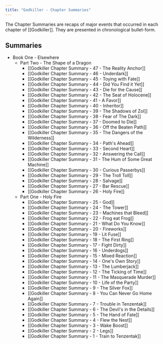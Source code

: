 ```yaml
---
title: "Godkiller - Chapter Summaries"
---
```

The Chapter Summaries are recaps of major events that occurred in each chapter of [[Godkiller]]. They are presented in chronological bullet-form.
## Summaries
- Book One - Elsewhere
	- Part Two - The Shape of a Dragon
		- [[Godkiller Chapter Summary - 47 - The Reality Anchor]]
		- [[Godkiller Chapter Summary - 46 - Underdark]]
		- [[Godkiller Chapter Summary - 45 - Toying with Fate]]
		- [[Godkiller Chapter Summary - 44 - Did You Find it Yet]]
		- [[Godkiller Chapter Summary - 43 - Die for the Cause]]
		- [[Godkiller Chapter Summary - 42 - The Seat of Holocene]]
		- [[Godkiller Chapter Summary - 41 - A Favor]]
		- [[Godkiller Chapter Summary - 40 - Inheritor]]
		- [[Godkiller Chapter Summary - 39 - The Shadows of Zol]]
		- [[Godkiller Chapter Summary - 38 - Fear of The Dark]]
		- [[Godkiller Chapter Summary - 37 - Doomed to Die]]
		- [[Godkiller Chapter Summary - 36 - Off the Beaten Path]]
		- [[Godkiller Chapter Summary - 35 - The Dangers of the Wilderness]]
		- [[Godkiller Chapter Summary - 34 - Path's Ahead]]
		- [[Godkiller Chapter Summary - 33 - Second Heart]]
		- [[Godkiller Chapter Summary - 32 - Answering the Call]]
		- [[Godkiller Chapter Summary - 31 - The Hum of Some Great Machine]]
		- [[Godkiller Chapter Summary - 30 - Curious Passerbys]]
		- [[Godkiller Chapter Summary - 29 - The Troll Toll]]
		- [[Godkiller Chapter Summary - 28 - Salvage]]
		- [[Godkiller Chapter Summary - 27 - Bar Rescue]]
		- [[Godkiller Chapter Summary - 26 - Holy Fire]]
	- Part One - Holy Fire
		- [[Godkiller Chapter Summary - 25 - God]]
		- [[Godkiller Chapter Summary - 24 - The Tower]]
		- [[Godkiller Chapter Summary - 23 - Machines that Bleed]]
		- [[Godkiller Chapter Summary - 22 - Frog eat Frog]]
		- [[Godkiller Chapter Summary - 21 - What Do You Know]]
		- [[Godkiller Chapter Summary - 20 - Fireworks]]
		- [[Godkiller Chapter Summary - 19 - Lit Fuse]]
		- [[Godkiller Chapter Summary - 18 - The First Ring]]
		- [[Godkiller Chapter Summary - 17 - Fight Dirty]]
		- [[Godkiller Chapter Summary - 16 - Underdogs]]
		- [[Godkiller Chapter Summary - 15 - Mixed Reaction]]
		- [[Godkiller Chapter Summary - 14 - One's Own Story]]
		- [[Godkiller Chapter Summary - 13 - The Lumberjack]]
		- [[Godkiller Chapter Summary - 12 - The Ticking of Time]]
		- [[Godkiller Chapter Summary - 11 - The Masquerade Murder]]
		- [[Godkiller Chapter Summary - 10 - Life of the Party]]
		- [[Godkiller Chapter Summary - 9 - The Silver Fox]]
		- [[Godkiller Chapter Summary - 8 - You Can Never Go Home Again]]
		- [[Godkiller Chapter Summary - 7 - Trouble in Tenzentak]]
		- [[Godkiller Chapter Summary - 6 - The Devil's in the Details]]
		- [[Godkiller Chapter Summary - 5 - The Hand of Fate]]
		- [[Godkiller Chapter Summary - 4 - Flew the Nest]]
		- [[Godkiller Chapter Summary - 3 - Wake Boost]]
		- [[Godkiller Chapter Summary - 2 - Legs]]
		- [[Godkiller Chapter Summary - 1 - Train to Tenzentak]]